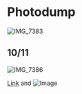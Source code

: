 # Photodump
![IMG_7383](https://user-images.githubusercontent.com/72736233/95738551-47f9f000-0c3e-11eb-8f8c-349560c4a705.JPG)
## 10/11
![IMG_7386](https://user-images.githubusercontent.com/72736233/95738717-87284100-0c3e-11eb-9e2a-3276d6d1f0a0.JPG)

[Link](url) and ![Image](src)
```

